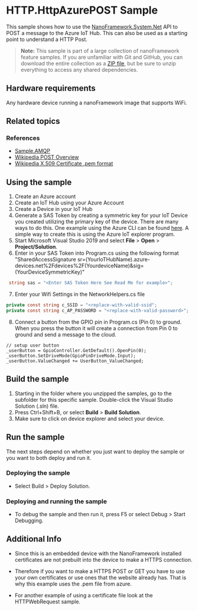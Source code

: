 ﻿
# HTTP.HttpAzurePOST Sample

This sample shows how to use the [NanoFramework.System.Net](https://docs.nanoframework.net/api/System.Net.html) API to POST a message to the Azure IoT Hub. This can also be used as a starting point to understand a HTTP Post.

> **Note:** This sample is part of a large collection of nanoFramework feature samples.
> If you are unfamiliar with Git and GitHub, you can download the entire collection as a
> [ZIP file](https://github.com/nanoframework/Samples/archive/master.zip), but be
> sure to unzip everything to access any shared dependencies.

## Hardware requirements

Any hardware device running a nanoFramework image that supports WiFi.

## Related topics

### References

- [Sample.AMQP](https://github.com/nanoframework/Samples/tree/master/samples/AMQP)
- [Wikipedia POST Overview](https://en.wikipedia.org/wiki/POST_(HTTP))
- [Wikipedia X.509 Certificate .pem format](https://en.wikipedia.org/wiki/X.509#Certificate_filename_extensions)

## Using the sample

1. Create an Azure account
2. Create an IoT Hub using your Azure Account
3. Create a Device in your IoT Hub
4. Generate a SAS Token by creating a symmetric key for your IoT Device you created utilizing the primary key of the device. There are many ways to do this. One example using the Azure CLI can be found [here](https://docs.microsoft.com/en-us/cli/azure/ext/azure-iot/iot/hub?view=azure-cli-latest#ext-azure-iot-az-iot-hub-generate-sas-token). A simple way to create this is using the Azure IoT explorer program. 
5. Start Microsoft Visual Studio 2019 and select **File** \> **Open** \> **Project/Solution**.
6. Enter in your SAS Token into Program.cs using the following format "SharedAccessSignature sr=(YourIoTHubName).azure-devices.net%2Fdevices%2F(YourdeviceName)&sig=(YourDeviceSymmetricKey)"
```csharp
 string sas = "<Enter SAS Token Here See Read Me for example>";
```
7. Enter your Wifi Settings in the NetworkHelpers.cs file
```csharp
private const string c_SSID = "<replace-with-valid-ssid";
private const string c_AP_PASSWORD = "<replace-with-valid-password>";
```
8. Connect a button from the GPIO pin in Program.cs (Pin 0) to ground. When you press the button it will create a connection from Pin 0 to ground and send a message to the cloud.
```charp
// setup user button
_userButton = GpioController.GetDefault().OpenPin(0);
_userButton.SetDriveMode(GpioPinDriveMode.Input);
_userButton.ValueChanged += UserButton_ValueChanged;
```

## Build the sample

1. Starting in the folder where you unzipped the samples, go to the subfolder for this specific sample. Double-click the Visual Studio Solution (.sln) file.
2. Press Ctrl+Shift+B, or select **Build** \> **Build Solution**.
3. Make sure to click on device explorer and select your device.

## Run the sample

The next steps depend on whether you just want to deploy the sample or you want to both deploy and run it.

### Deploying the sample

- Select Build > Deploy Solution.

### Deploying and running the sample

- To debug the sample and then run it, press F5 or select Debug >  Start Debugging.

## Additional Info

- Since this is an embedded device with the NanoFramework installed certificates are not prebuilt into the device to make a HTTPS connection.

- Therefore if you want to make a HTTPS POST or GET you have to use your own certificates or use ones that the website already has. That is why this example uses the .pem file from azure.

- For another example of using a certificate file look at the HTTPWebRequest sample.

